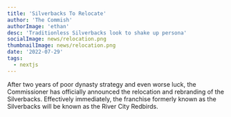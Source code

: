 ```yaml
---
title: 'Silverbacks To Relocate'
author: 'The Commish'
authorImage: 'ethan'
desc: 'Traditionless Silverbacks look to shake up persona'
socialImage: news/relocation.png
thumbnailImage: news/relocation.png
date: '2022-07-29'
tags:
  - nextjs
---
```


After two years of poor dynasty strategy and even worse luck, the Commissioner has officially announced the relocation and rebranding of the Silverbacks. Effectively immediately, the franchise formerly known as the Silverbacks will be known as the River City Redbirds.
